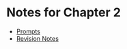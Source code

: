 # Notes for Chapter 2
+ [Prompts](ch2-prompts.pdf)
+ [Revision Notes](./ch2-revision/ch2-revision.md)
